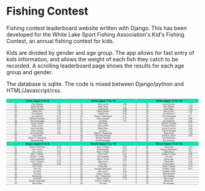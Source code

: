 # Fishing Contest
Fishing contest leaderboard website written with Django. This has been developed for the White Lake Sport Fishing Association's Kid's Fishing Contest, an annual fishing contest for kids.

Kids are divided by gender and age group. The app allows for fast entry of kids information, and allows the weight of each fish they catch to be recorded. A scrolling leaderboard page shows the results for each age group and gender.

The database is sqlite. The code is mixed between Django/python and HTML/Javascript/css.

![Screenshot](https://github.com/calebmauer/fishing-contest/blob/master/img/LeaderboardScreenshot.png)
